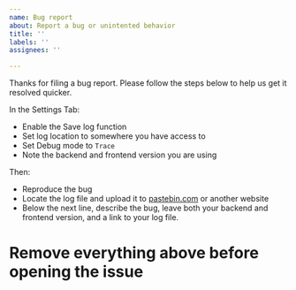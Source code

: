 ```yaml
---
name: Bug report
about: Report a bug or unintented behavior
title: ''
labels: ''
assignees: ''

---
```


Thanks for filing a bug report. Please follow the steps below to help us get it resolved quicker.

In the Settings Tab:

- Enable the Save log function
- Set log location to somewhere you have access to
- Set Debug mode to `Trace`
- Note the backend and frontend version you are using

Then:

- Reproduce the bug
- Locate the log file and upload it to [pastebin.com](https://pastebin.com/) or another website
- Below the next line, describe the bug, leave both your backend and frontend version, and a link to your log file.

# Remove everything above before opening the issue

